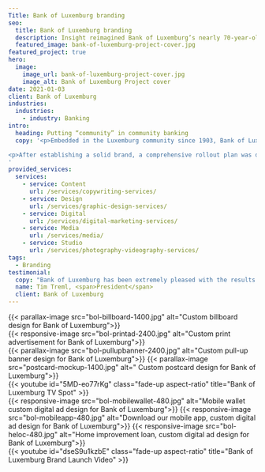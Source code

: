 ```yaml
---
Title: Bank of Luxemburg branding
seo:
  title: Bank of Luxemburg branding
  description: Insight reimagined Bank of Luxemburg’s nearly 70-year-old brand. See how voice, colors, typography and even illustrated fictional spokespeople came together.
  featured_image: bank-of-luxemburg-project-cover.jpg
featured_project: true
hero:
  image:
    image_url: bank-of-luxemburg-project-cover.jpg
    image_alt: Bank of Luxemburg Project cover
date: 2021-01-03
client: Bank of Luxemburg
industries:
  industries:
    - industry: Banking
intro: 
  heading: Putting “community” in community banking
  copy: '<p>Embedded in the Luxemburg community since 1903, Bank of Luxemburg knew their nearly 70-year-old brand needed a drastic update in order to grow. They also knew maintaining their community roots and relationship-based approach would be paramount to success. While considering both objectives, the Insight team reimagined Bank of Luxemburg’s brand beginning with a vibrant orange logo and tagline “Your Life. Your Community. Your Bank.” Additional brand attributes such as voice, colors, typography and even illustrated fictional spokespeople were carefully crafted to support the overall look and feel.</p>

<p>After establishing a solid brand, a comprehensive rollout plan was developed and quickly put into action. The new brand came to life externally on TV, radio (with a custom jingle), billboards, print ads and outdoor signage. Internally, the brand was introduced on employee apparel, lobby signage, office materials and even custom wallpaper! To ensure a smooth transition for Bank of Luxemburg’s many long-term customers, Insight led a multi-touchpoint campaign (postcards, letters and social media posts) that not only communicated the change but also generated excitement for the future of the bank and its communities.</p>
'
provided_services:
  services:
    - service: Content
      url: /services/copywriting-services/
    - service: Design
      url: /services/graphic-design-services/
    - service: Digital
      url: /services/digital-marketing-services/
    - service: Media
      url: /services/media/
    - service: Studio
      url: /services/photography-videography-services/
tags:
  - Branding
testimonial: 
  copy: "Bank of Luxemburg has been extremely pleased with the results of the rebranding initiative ... I believe that Insight Creative was instrumental in the success of this project. They guided our rebranding team and made sure that it was delivered on time, within budget and answered any of our questions along the way. They were able to come up with a marketing plan that captured the essence of our bank and was very well received by our community and customers. Above all, they made the overall process very easy for me, the bank president, which allowed me to concentrate on other aspects of the bank’s strategic plan."
  name: Tim Treml, <span>President</span>
  client: Bank of Luxemburg
---
```


<div class="wrapper-md">
<div class="flex-grid">
{{< parallax-image src="bol-billboard-1400.jpg" alt="Custom billboard design for Bank of Luxemburg">}}
</div>
<div class="flex-grid">
{{< responsive-image src="bol-printad-2400.jpg" alt="Custom print advertisement for Bank of Luxemburg">}}
</div>
<div class="flex-grid">
{{< parallax-image src="bol-pullupbanner-2400.jpg" alt="Custom pull-up banner design for Bank of Luxemburg">}}
{{< parallax-image src="postcard-mockup-1400.jpg" alt=" Custom postcard design for Bank of Luxemburg">}}
</div>
{{< youtube id="5MD-eo77rKg" class="fade-up aspect-ratio" title="Bank of Luxemburg TV Spot" >}}
<div class="flex-grid">
{{< responsive-image src="bol-mobilewallet-480.jpg" alt="Mobile wallet custom digital ad design for Bank of Luxemburg">}}
{{< responsive-image src="bol-mobileapp-480.jpg" alt="Download our mobile app, custom digital ad design for Bank of Luxemburg">}}
{{< responsive-image src="bol-heloc-480.jpg" alt="Home improvement loan, custom digital ad design for Bank of Luxemburg">}}
</div>
{{< youtube id="dseS9u1kzbE" class="fade-up aspect-ratio" title="Bank of Luxemburg Brand Launch Video" >}}
</div>
